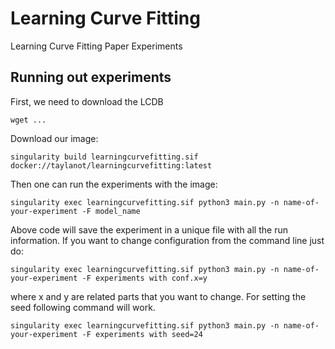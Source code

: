 # Learning Curve Fitting

Learning Curve Fitting Paper Experiments

## Running out experiments

First, we need to download the LCDB 
```
wget ...
```


Download our image:

```
singularity build learningcurvefitting.sif docker://taylanot/learningcurvefitting:latest
```

Then one can run the experiments with the image:
```
singularity exec learningcurvefitting.sif python3 main.py -n name-of-your-experiment -F model_name
```
Above code will save the experiment in a unique file with all the run information. If you want to change configuration from the command line just do:
```
singularity exec learningcurvefitting.sif python3 main.py -n name-of-your-experiment -F experiments with conf.x=y
```
where x and y are related parts that you want to change. For setting the seed following command will work.
```
singularity exec learningcurvefitting.sif python3 main.py -n name-of-your-experiment -F experiments with seed=24
```

